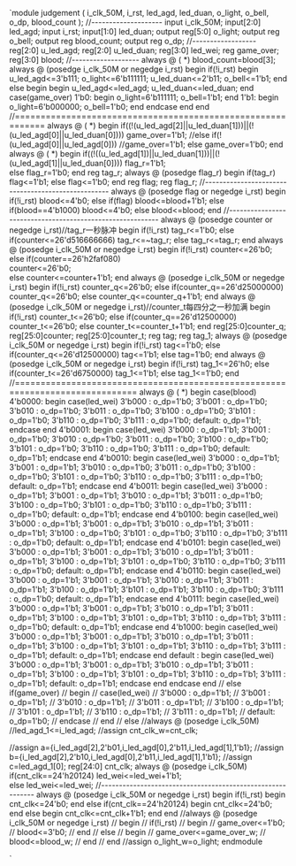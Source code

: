 `module judgement
(
    i_clk_50M,
	 i_rst,
	 led_agd,
	 led_duan,
	 o_light,
	 o_bell,
	 o_dp,
	 blood_count
);
//--------------------
input i_clk_50M;
input[2:0] led_agd;
input i_rst;
input[1:0] led_duan;
output reg[5:0] o_light;
output reg o_bell;
output reg blood_count;
output reg o_dp;
//------------------
reg[2:0] u_led_agd;
reg[2:0] u_led_duan;
reg[3:0] led_wei;
reg game_over;
reg[3:0] blood;
//-------------------
always @ ( *)
 blood_count=blood[3];
always @ (posedge i_clk_50M or negedge i_rst)
      begin
		 if(!i_rst)
		   begin
			u_led_agd<=3'b111;
			o_light<=6'b111111;
			u_led_duan<=2'b11;
			o_bell<=1'b1;
			end
		 else 
		   begin
			begin
		   u_led_agd<=led_agd;
			u_led_duan<=led_duan;
			end
			case(game_over)
			1'b0: 
			      begin
			      o_light=6'b111111;
					o_bell=1'b1;
					end
			1'b1: 
			       begin
			         o_light=6'b000000;
						o_bell=1'b0;
					end
			endcase
			end
		end	
//============================================================
always @ ( *)
      begin
		 if((!(u_led_agd[2]||u_led_duan[1]))||(!(u_led_agd[0]||u_led_duan[0])))
		   game_over=1'b1;
		 //else if(!(u_led_agd[0]||u_led_agd[0]))
		   //game_over=1'b1;
		 else 
		   game_over=1'b0;
       end
always @ ( *)
      begin
		if((!((u_led_agd[1])||u_led_duan[1]))||(!(u_led_agd[1]||u_led_duan[0])))
	      flag_r=1'b1;	
      else 
		  flag_r=1'b0;
		  end
reg tag_r;
always @ (posedge flag_r)
       begin
		 if(tag_r)
		   flag<=1'b1;
		 else
		   flag<=1'b0;
		 end
reg flag;
reg flag_r;
//---------------------------------------------------
always @ (posedge flag or negedge i_rst)
       begin
		 if(!i_rst)
		 blood<=4'b0;
		 else if(flag)
       blood<=blood+1'b1;
		 else if(blood==4'b1000)
		 blood<=4'b0;
		 else
		 blood<=blood;
		 end
//----------------------------------------------------------
always @ (posedge counter or negedge i_rst)//tag_r一秒脉冲
       begin
		   if(!i_rst)
			  tag_r<=1'b0;
		   else if(counter<=26'd516666666)
		     tag_r<=~tag_r;
			else
			  tag_r<=tag_r;
		 end
always @ (posedge i_clk_50M or negedge i_rst)
      begin
      	if(!i_rst)
			  counter<=26'b0;
			else if(counter==26'h2faf080)			  
			  counter<=26'b0;			  
			else 
			  counter<=counter+1'b1;
	   end
always @ (posedge i_clk_50M or negedge i_rst)
      begin
		  if(!i_rst)
		    counter_q<=26'b0;
		  else if(counter_q==26'd25000000)
		    counter_q<=26'b0;
		  else
		    counter_q<=counter_q+1'b1;
		end
always @ (posedge i_clk_50M or negedge i_rst)//counter_t每四分之一秒加满
      begin
		  if(!i_rst)
		    counter_t<=26'b0;
		  else if(counter_q==26'd12500000)
		    counter_t<=26'b0;
		  else 
		    counter_t<=counter_t+1'b1;
	   end
reg[25:0]counter_q;
reg[25:0]counter;
reg[25:0]counter_t;
reg tag;
reg tag_1;
always @ (posedge i_clk_50M or negedge i_rst)
      begin
		 if(!i_rst)
		   tag<=1'b0;
		 else if(counter_q<=26'd12500000)
		   tag<=1'b1;
		 else 
		   tag=1'b0;
		 end
always @ (posedge i_clk_50M or negedge i_rst)
        begin
		  if(!i_rst)
		    tag_1<=26'h0;
		  else if(counter_t<=26'd6750000)
		    tag_1<=1'b1;
		  else 
		    tag_1<=1'b0;
		  end 
//==============================================================================
always @ ( *)
     begin
	  case(blood)
	  4'b0000:
				  begin
					case(led_wei)
				  3'b000	:	o_dp=1'b0;
				  3'b001	:	o_dp=1'b0;
				  3'b010	:	o_dp=1'b0;
				  3'b011	:	o_dp=1'b0;
				  3'b100	:	o_dp=1'b0;
				  3'b101	:	o_dp=1'b0;
				  3'b110	:	o_dp=1'b0;
				  3'b111	:	o_dp=1'b0;
				  default: o_dp=1'b1;
					endcase
				  end
	  4'b0001:
				  begin
					case(led_wei)
				  3'b000	:	o_dp=1'b1;
				  3'b001	:	o_dp=1'b0;
				  3'b010	:	o_dp=1'b0;
				  3'b011	:	o_dp=1'b0;
				  3'b100	:	o_dp=1'b0;
				  3'b101	:	o_dp=1'b0;
				  3'b110	:	o_dp=1'b0;
				  3'b111	:	o_dp=1'b0;
				  default: o_dp=1'b1;
					endcase
				  end
	  4'b0010:
				  begin
					case(led_wei)
				  3'b000	:	o_dp=1'b1;
				  3'b001	:	o_dp=1'b1;
				  3'b010	:	o_dp=1'b0;
				  3'b011	:	o_dp=1'b0;
				  3'b100	:	o_dp=1'b0;
				  3'b101	:	o_dp=1'b0;
				  3'b110	:	o_dp=1'b0;
				  3'b111	:	o_dp=1'b0;
				  default: o_dp=1'b1;
					endcase
				  end
	  4'b0011:
				  begin
					case(led_wei)
				  3'b000	:	o_dp=1'b1;
				  3'b001	:	o_dp=1'b1;
				  3'b010	:	o_dp=1'b1;
				  3'b011	:	o_dp=1'b0;
				  3'b100	:	o_dp=1'b0;
				  3'b101	:	o_dp=1'b0;
				  3'b110	:	o_dp=1'b0;
				  3'b111	:	o_dp=1'b0;
				  default: o_dp=1'b1;
					endcase
				  end
     4'b0100:
				  begin
					case(led_wei)
				  3'b000	:	o_dp=1'b1;
				  3'b001	:	o_dp=1'b1;
				  3'b010	:	o_dp=1'b1;
				  3'b011	:	o_dp=1'b1;
				  3'b100	:	o_dp=1'b0;
				  3'b101	:	o_dp=1'b0;
				  3'b110	:	o_dp=1'b0;
				  3'b111	:	o_dp=1'b0;
				  default: o_dp=1'b1;
					endcase
				  end
	  4'b0101:
				  begin
					case(led_wei)
				  3'b000	:	o_dp=1'b1;
				  3'b001	:	o_dp=1'b1;
				  3'b010	:	o_dp=1'b1;
				  3'b011	:	o_dp=1'b1;
				  3'b100	:	o_dp=1'b1;
				  3'b101	:	o_dp=1'b0;
				  3'b110	:	o_dp=1'b0;
				  3'b111	:	o_dp=1'b0;
				  default: o_dp=1'b1;
					endcase
					end
		4'b0110:
				  begin
					case(led_wei)
				  3'b000	:	o_dp=1'b1;
				  3'b001	:	o_dp=1'b1;
				  3'b010	:	o_dp=1'b1;
				  3'b011	:	o_dp=1'b1;
				  3'b100	:	o_dp=1'b1;
				  3'b101	:	o_dp=1'b1;
				  3'b110	:	o_dp=1'b0;
				  3'b111	:	o_dp=1'b0;
				  default: o_dp=1'b1;
					endcase
					end
		4'b0111:
				  begin
					case(led_wei)
				  3'b000	:	o_dp=1'b1;
				  3'b001	:	o_dp=1'b1;
				  3'b010	:	o_dp=1'b1;
				  3'b011	:	o_dp=1'b1;
				  3'b100	:	o_dp=1'b1;
				  3'b101	:	o_dp=1'b1;
				  3'b110	:	o_dp=1'b1;
				  3'b111	:	o_dp=1'b0;
				  default: o_dp=1'b1;
					endcase
					end
		4'b1000:
				  begin
					case(led_wei)
				  3'b000	:	o_dp=1'b1;
				  3'b001	:	o_dp=1'b1;
				  3'b010	:	o_dp=1'b1;
				  3'b011	:	o_dp=1'b1;
				  3'b100	:	o_dp=1'b1;
				  3'b101	:	o_dp=1'b1;
				  3'b110	:	o_dp=1'b1;
				  3'b111	:	o_dp=1'b1;
				  default: o_dp=1'b1;
					endcase
					end
		default :
				  begin
					case(led_wei)
				  3'b000	:	o_dp=1'b1;
				  3'b001	:	o_dp=1'b1;
				  3'b010	:	o_dp=1'b1;
				  3'b011	:	o_dp=1'b1;
				  3'b100	:	o_dp=1'b1;
				  3'b101	:	o_dp=1'b1;
				  3'b110	:	o_dp=1'b1;
				  3'b111	:	o_dp=1'b1;
				  default: o_dp=1'b1;
					endcase
					end
	endcase
	end
//	  else if(game_over)
//	  begin
//		case(led_wei)
//	  3'b000	:	o_dp=1'b1;
//     3'b001	:	o_dp=1'b1;
//     3'b010	:	o_dp=1'b1;
//     3'b011	:	o_dp=1'b1;
//     3'b100	:	o_dp=1'b1;
//     3'b101	:	o_dp=1'b1;
//     3'b110	:	o_dp=1'b1;
//     3'b111	:	o_dp=1'b1;
//	  default: o_dp=1'b0;
//	   endcase
//	  end
//	  else
	//always @ (posedge i_clk_50M)
	//led_agd_1<=i_led_agd;
//assign cnt_clk_w=cnt_clk;

//assign a={i_led_agd[2],2'b01,i_led_agd[0],2'b11,i_led_agd[1],1'b1};
//assign b={i_led_agd[2],2'b10,i_led_agd[0],2'b11,i_led_agd[1],1'b1};
//assign c=led_agd_1[0];
reg[24:0] cnt_clk;
always @ (posedge i_clk_50M)
      if(cnt_clk==24'h20124)
		  led_wei<=led_wei+1'b1;	
		 else
		  led_wei<=led_wei;
//-----------------------------------------------------------
always @ (posedge i_clk_50M or negedge i_rst)
      begin
      	if(!i_rst)
			 begin
      	 cnt_clk<=24'b0;
			 end
      	else if(cnt_clk==24'h20124)
			 begin
			 cnt_clk<=24'b0;
			 end
			else
			 begin
      	 cnt_clk<=cnt_clk+1'b1;
			 end
      end
//always @ (posedge i_clk_50M or negedge i_rst)
//       begin
//		 if(!i_rst)
//		 begin
//       game_over<=1'b0;
//		 blood<=3'b0;
//		 end
//		 else
//		 begin
//		 game_over<=game_over_w;
//		 blood<=blood_w;
//		 end
//		 end
//assign o_light_w=o_light;
endmodule

      
`
